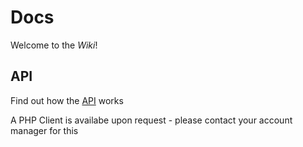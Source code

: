 # Docs

Welcome to the _Wiki_!

## API

Find out how the [API](API/index.md) works

A PHP Client is availabe upon request - please contact your account manager for this
